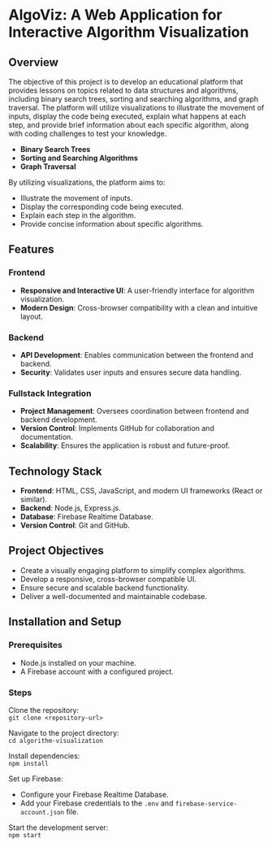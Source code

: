 # AlgoViz: A Web Application for Interactive Algorithm Visualization

## Overview

The objective of this project is to develop an educational platform that provides lessons on topics related to data structures and algorithms, including binary search trees, sorting and searching algorithms, and graph traversal. The platform will utilize visualizations to illustrate the movement of inputs, display the code being executed, explain what happens at each step, and provide brief information about each specific algorithm, along with coding challenges to test your knowledge.

- **Binary Search Trees**
- **Sorting and Searching Algorithms**
- **Graph Traversal**

By utilizing visualizations, the platform aims to:

- Illustrate the movement of inputs.
- Display the corresponding code being executed.
- Explain each step in the algorithm.
- Provide concise information about specific algorithms.

## Features

### Frontend

- **Responsive and Interactive UI**: A user-friendly interface for algorithm visualization.
- **Modern Design**: Cross-browser compatibility with a clean and intuitive layout.

### Backend

- **API Development**: Enables communication between the frontend and backend.
- **Security**: Validates user inputs and ensures secure data handling.

### Fullstack Integration

- **Project Management**: Oversees coordination between frontend and backend development.
- **Version Control**: Implements GitHub for collaboration and documentation.
- **Scalability**: Ensures the application is robust and future-proof.

## Technology Stack

- **Frontend**: HTML, CSS, JavaScript, and modern UI frameworks (React or similar).
- **Backend**: Node.js, Express.js.
- **Database**: Firebase Realtime Database.
- **Version Control**: Git and GitHub.

## Project Objectives

- Create a visually engaging platform to simplify complex algorithms.
- Develop a responsive, cross-browser compatible UI.
- Ensure secure and scalable backend functionality.
- Deliver a well-documented and maintainable codebase.

## Installation and Setup

### Prerequisites

- Node.js installed on your machine.
- A Firebase account with a configured project.

### Steps

Clone the repository:  
`git clone <repository-url>`

Navigate to the project directory:  
`cd algorithm-visualization`

Install dependencies:  
`npm install`

Set up Firebase:  
- Configure your Firebase Realtime Database.  
- Add your Firebase credentials to the `.env` and `firebase-service-account.json` file.

Start the development server:  
`npm start`
